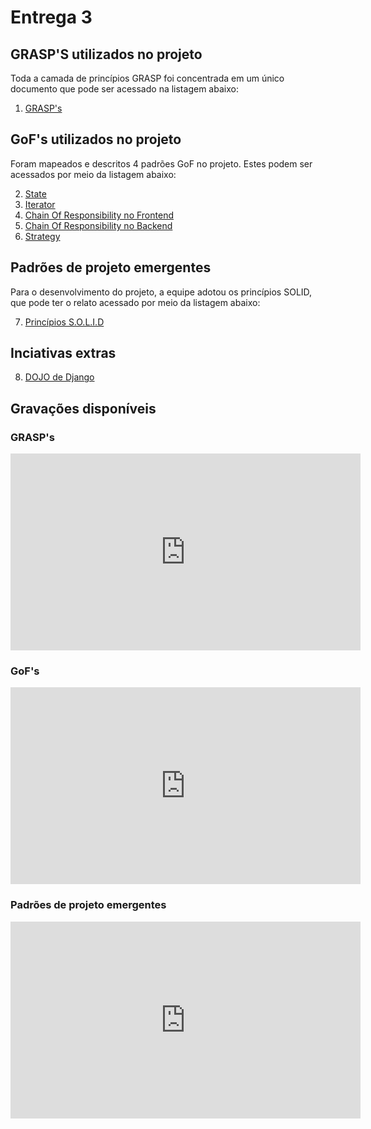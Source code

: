# Entrega 3

## GRASP'S utilizados no projeto

Toda a camada de princípios GRASP foi concentrada em um único documento que pode ser acessado na listagem abaixo:

01. [GRASP's](pages/patterns/GRASP.md)

## GoF's utilizados no projeto

Foram mapeados e descritos 4 padrões GoF no projeto. Estes podem ser acessados por meio da listagem abaixo:

02. [State](pages/padroes-de-projeto/State.md)
03. [Iterator](pages/padroes-de-projeto/Iterator.md)
04. [Chain Of Responsibility no Frontend](pages/padroes-de-projeto/chain-of-responsibility.md)
05. [Chain Of Responsibility no Backend](pages/patterns/chain-of-responsability.md)
06. [Strategy](pages/padroes-de-projeto/strategy.md)

## Padrões de projeto emergentes

Para o desenvolvimento do projeto, a equipe adotou os princípios SOLID, que pode ter o relato acessado por meio da listagem abaixo:

07. [Princípios S.O.L.I.D](pages/patterns/SOLID.md)

## Inciativas extras

08. [DOJO de Django](pages/django_dojo.md)


## Gravações disponíveis

### GRASP's

<p align='center'>
    <iframe width="560" height="315" src="https://www.youtube.com/embed/c_IrIZGX4M8" title="YouTube video player" frameborder="0" allow="accelerometer; autoplay; clipboard-write; encrypted-media; gyroscope; picture-in-picture" allowfullscreen>
    </iframe>
</p>


### GoF's

<p align='center'>
    <iframe width="560" height="315" src="https://www.youtube.com/embed/S9alHnLFum4" title="YouTube video player" frameborder="0" allow="accelerometer; autoplay; clipboard-write; encrypted-media; gyroscope; picture-in-picture" allowfullscreen></iframe>
</p>


### Padrões de projeto emergentes

<p align='center'>
    <iframe width="560" height="315" src="https://www.youtube.com/embed/V7oGl2Bcrps" title="YouTube video player" frameborder="0" allow="accelerometer; autoplay; clipboard-write; encrypted-media; gyroscope; picture-in-picture" allowfullscreen></iframe>
</p>
